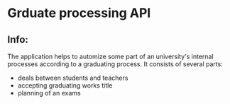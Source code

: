 # Grduate processing API

## Info:

The application helps to automize some part of an university's internal processes
according to a graduating process. It consists of several parts:

* deals between students and teachers
* accepting graduating works title
* planning of an exams
